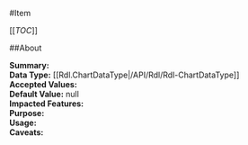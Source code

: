 #Item

[[_TOC_]]

##About

**Summary:**   
**Data Type:** [[Rdl.ChartDataType|/API/Rdl/Rdl-ChartDataType]]  
**Accepted Values:**   
**Default Value:** null  
**Impacted Features:**   
**Purpose:**   
**Usage:**   
**Caveats:**   

